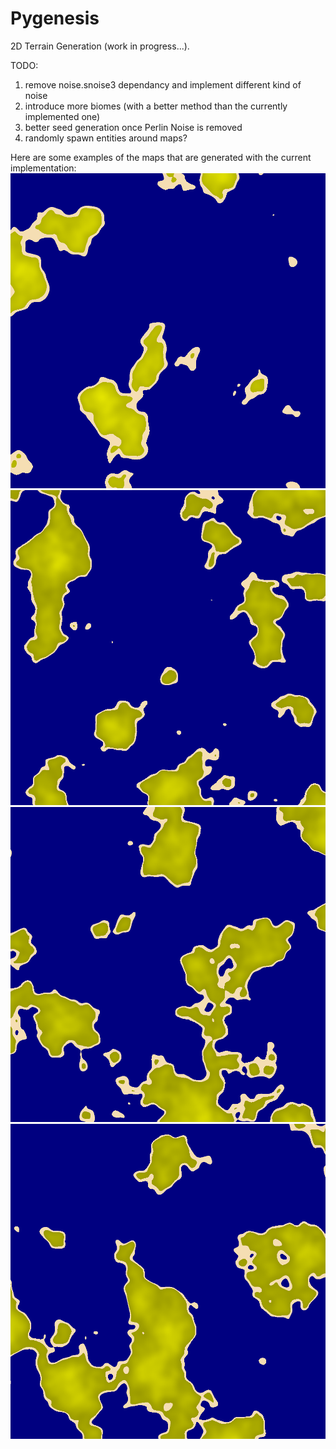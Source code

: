 # Pygenesis

2D Terrain Generation (work in progress...).

TODO:

1. remove noise.snoise3 dependancy and implement different kind of noise
2. introduce more biomes (with a better method than the currently implemented one)
3. better seed generation once Perlin Noise is removed
4. randomly spawn entities around maps?

Here are some examples of the maps that are generated with the current implementation:
![](examples/eg1.png)
![](examples/eg2.png)
![](examples/eg3.png)
![](examples/eg4.png)
